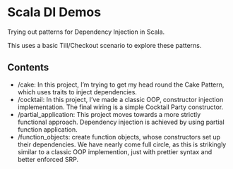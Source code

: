# Scala DI Demos

Trying out patterns for Dependency Injection in Scala.

This uses a basic Till/Checkout scenario to explore these patterns.

## Contents

* /cake: In this project, I’m trying to get my head round the Cake Pattern, which uses traits to inject dependencies.
* /cocktail: In this project, I’ve made a classic OOP, constructor injection implementation. The final wiring is a simple Cocktail Party constructor.
* /partial_application: This project moves towards a more strictly functional approach. Dependency injection is achieved by using partial function application.
* /function_objects: create function objects, whose constructors set up their dependencies. We have nearly come full circle, as this is strikingly similar to a classic OOP implemention, just with prettier syntax and better enforced SRP. 